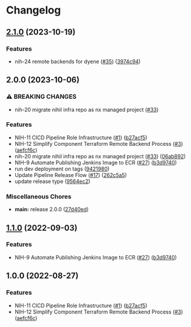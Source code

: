 # Changelog

## [2.1.0](https://github.com/devhalos/nihil-infra/compare/v2.0.0...v2.1.0) (2023-10-19)


### Features

* nih-24 remote backends for dyene ([#35](https://github.com/devhalos/nihil-infra/issues/35)) ([3974c94](https://github.com/devhalos/nihil-infra/commit/3974c94c4ea41f385d903f1206bc2450a8993141))

## 2.0.0 (2023-10-06)


### ⚠ BREAKING CHANGES

* nih-20 migrate nihil infra repo as nx managed project ([#33](https://github.com/devhalos/nihil-infra/issues/33))

### Features

* NIH-11 CICD Pipeline Role Infrastructure ([#1](https://github.com/devhalos/nihil-infra/issues/1)) ([b27acf5](https://github.com/devhalos/nihil-infra/commit/b27acf5a28146ceaea48cab2c8f02a13e206fe0c))
* NIH-12 Simplify Component Terraform Remote Backend Process ([#3](https://github.com/devhalos/nihil-infra/issues/3)) ([aefcf6c](https://github.com/devhalos/nihil-infra/commit/aefcf6cebb46d23705cdb4281a527a72eb12edb3))
* nih-20 migrate nihil infra repo as nx managed project ([#33](https://github.com/devhalos/nihil-infra/issues/33)) ([06ab892](https://github.com/devhalos/nihil-infra/commit/06ab892b80f6cc6e02458f9060c4b7de8746a9a0))
* NIH-9 Automate Publishing Jenkins Image to ECR ([#27](https://github.com/devhalos/nihil-infra/issues/27)) ([b3d9740](https://github.com/devhalos/nihil-infra/commit/b3d9740f6a87290b24f1772c7902e2f3149071ac))
* run dev deployment on tags ([9421980](https://github.com/devhalos/nihil-infra/commit/9421980bd5b1f9b36ebe1d0a31a90b97becd1d5f))
* Update Pipeline Release Flow ([#17](https://github.com/devhalos/nihil-infra/issues/17)) ([262c5a5](https://github.com/devhalos/nihil-infra/commit/262c5a514edeaf2a0436396cbba15d8e0347733c))
* update release type ([9564ec2](https://github.com/devhalos/nihil-infra/commit/9564ec2ba1aecce6fa99ae0bfb46bd38ab359180))


### Miscellaneous Chores

* **main:** release 2.0.0 ([27d40ed](https://github.com/devhalos/nihil-infra/commit/27d40ed113bf7df86b78b41a023959661326884d))

## [1.1.0](https://github.com/devhalos/nihil-infra/compare/remote-backend-v1.0.0...remote-backend-v1.1.0) (2022-09-03)


### Features

* NIH-9 Automate Publishing Jenkins Image to ECR ([#27](https://github.com/devhalos/nihil-infra/issues/27)) ([b3d9740](https://github.com/devhalos/nihil-infra/commit/b3d9740f6a87290b24f1772c7902e2f3149071ac))

## 1.0.0 (2022-08-27)


### Features

* NIH-11 CICD Pipeline Role Infrastructure ([#1](https://github.com/devhalos/nihil-infra/issues/1)) ([b27acf5](https://github.com/devhalos/nihil-infra/commit/b27acf5a28146ceaea48cab2c8f02a13e206fe0c))
* NIH-12 Simplify Component Terraform Remote Backend Process ([#3](https://github.com/devhalos/nihil-infra/issues/3)) ([aefcf6c](https://github.com/devhalos/nihil-infra/commit/aefcf6cebb46d23705cdb4281a527a72eb12edb3))
